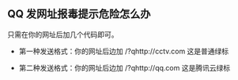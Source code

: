 ## QQ 发网址报毒提示危险怎么办

只需在你的网址后加几个代码即可。

- 第一种发送格式：你的网址后边加 /?qhttp://cctv.com 这是普通绿标

- 第二种发送格式：你的网址后边加 /?qhttp://qq.com 这是腾讯云绿标
